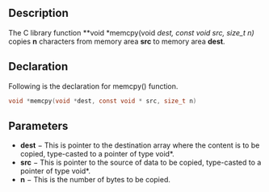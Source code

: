 ## Description
The C library function **void *memcpy(void *dest, const void *src, size_t n)** copies **n** characters from memory area **src** to memory area **dest**.

## Declaration

Following is the declaration for memcpy() function.
```c
void *memcpy(void *dest, const void * src, size_t n)
```
## Parameters

-   **dest** − This is pointer to the destination array where the content is to be copied, type-casted to a pointer of type void*.
-   **src** − This is pointer to the source of data to be copied, type-casted to a pointer of type void*.
-   **n** − This is the number of bytes to be copied.